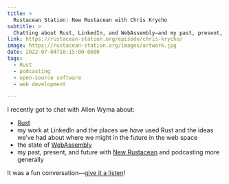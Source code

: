```yaml
---
title: >
  Rustacean Station: New Rustacean with Chris Krycho
subtitle: >
  Chatting about Rust, LinkedIn, and WebAssembly—and my past, present, and possible future with podcasting!
link: https://rustacean-station.org/episode/chris-krycho/
image: https://rustacean-station.org/images/artwork.jpg
date: 2022-07-04T10:15:00-0600
tags:
  - Rust
  - podcasting
  - open-source software
  - web development

---
```


I recently got to chat with Allen Wyma about:

- [Rust](https://www.rust-lang.org)
- my work at LinkedIn and the places we *have* used Rust and the ideas we’ve had about where we might in the future in the web space
- the state of [WebAssembly](https://webassembly.org)
- my past, present, and future with [New Rustacean](https://newrustacean.com) and podcasting more generally

It was a fun conversation—[give it a listen]({{link}})!
